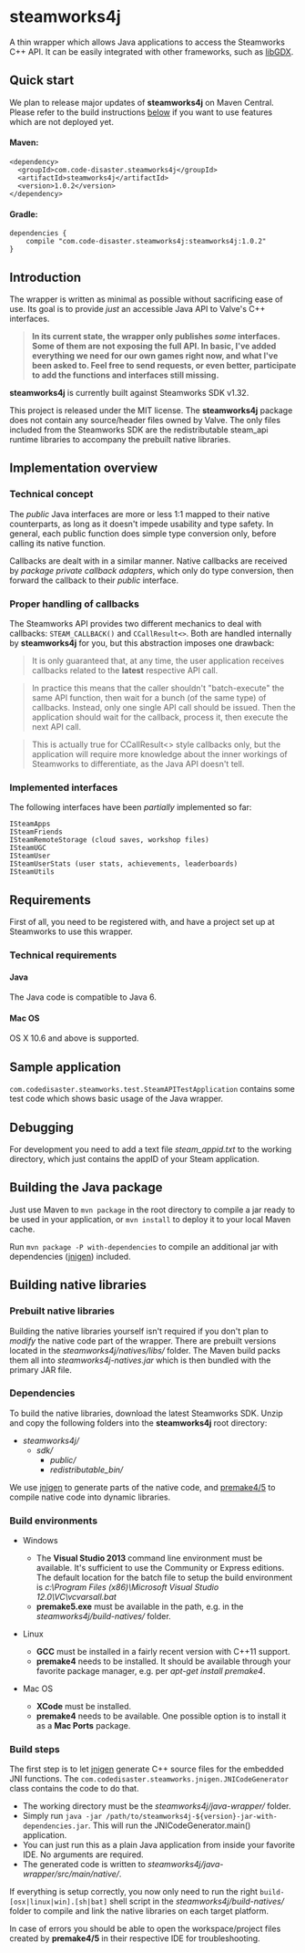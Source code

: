 # steamworks4j

A thin wrapper which allows Java applications to access the Steamworks C++ API. It can be easily integrated with other frameworks, such as [libGDX](http://libgdx.badlogicgames.com/).

## Quick start

We plan to release major updates of **steamworks4j** on Maven Central. Please refer to the build instructions [below](#building-the-java-package) if you want to use features which are not deployed yet.

#### Maven:

```
<dependency>
  <groupId>com.code-disaster.steamworks4j</groupId>
  <artifactId>steamworks4j</artifactId>
  <version>1.0.2</version>
</dependency>
```

#### Gradle:

```
dependencies {
	compile "com.code-disaster.steamworks4j:steamworks4j:1.0.2"
}
```

## Introduction

The wrapper is written as minimal as possible without sacrificing ease of use. Its goal is to provide *just* an accessible Java API to Valve's C++ interfaces.

> **In its current state, the wrapper only publishes *some* interfaces. Some of them are not exposing the full API. In basic, I've added everything we need for our own games right now, and what I've been asked to. Feel free to send requests, or even better, participate to add the functions and interfaces still missing.**

**steamworks4j** is currently built against Steamworks SDK v1.32.

This project is released under the MIT license. The **steamworks4j** package does not contain any source/header files owned by Valve. The only files included from the Steamworks SDK are the redistributable steam_api runtime libraries to accompany the prebuilt native libraries.

## Implementation overview

### Technical concept

The *public* Java interfaces are more or less 1:1 mapped to their native counterparts, as long as it doesn't impede usability and type safety. In general, each public function does simple type conversion only, before calling its native function.

Callbacks are dealt with in a similar manner. Native callbacks are received by *package private callback adapters*, which only do type conversion, then forward the callback to their *public* interface.

### Proper handling of callbacks

The Steamworks API provides two different mechanics to deal with callbacks: `STEAM_CALLBACK()` and `CCallResult<>`. Both are handled internally by **steamworks4j** for you, but this abstraction imposes one drawback:

> It is only guaranteed that, at any time, the user application receives callbacks related to the **latest** respective API call.

> In practice this means that the caller shouldn't "batch-execute" the same API function, then wait for a bunch (of the same type) of callbacks. Instead, only one single API call should be issued. Then the application should wait for the callback, process it, then execute the next API call.

> This is actually true for CCallResult<> style callbacks only, but the application will require more knowledge about the inner workings of Steamworks to differentiate, as the Java API doesn't tell.

### Implemented interfaces

The following interfaces have been *partially* implemented so far:

```
ISteamApps
ISteamFriends
ISteamRemoteStorage (cloud saves, workshop files)
ISteamUGC
ISteamUser
ISteamUserStats (user stats, achievements, leaderboards)
ISteamUtils
```

## Requirements

First of all, you need to be registered with, and have a project set up at Steamworks to use this wrapper.

### Technical requirements

#### Java

The Java code is compatible to Java 6.

#### Mac OS

OS X 10.6 and above is supported.

## Sample application

`com.codedisaster.steamworks.test.SteamAPITestApplication` contains some test code which shows basic usage of the Java wrapper.

## Debugging

For development you need to add a text file *steam_appid.txt* to the working directory, which just contains the appID of your Steam application.

## Building the Java package

Just use Maven to `mvn package` in the root directory to compile a jar ready to be used in your application, or `mvn install` to deploy it to your local Maven cache.

Run `mvn package -P with-dependencies` to compile an additional jar with dependencies ([jnigen](https://github.com/libgdx/libgdx/wiki/jnigen)) included.

## Building native libraries

### Prebuilt native libraries

Building the native libraries yourself isn't required if you don't plan to *modify* the native code part of the wrapper. There are prebuilt versions located in the *steamworks4j/natives/libs/* folder. The Maven build packs them all into *steamworks4j-natives.jar* which is then bundled with the primary JAR file.

### Dependencies

To build the native libraries, download the latest Steamworks SDK. Unzip and copy the following folders into the **steamworks4j** root directory:

- *steamworks4j/*
    - *sdk/*
        - *public/*
        - *redistributable_bin/*

We use [jnigen](https://github.com/libgdx/libgdx/wiki/jnigen) to generate parts of the native code, and [premake4/5](http://industriousone.com/premake) to compile native code into dynamic libraries.

### Build environments

- Windows

  - The **Visual Studio 2013** command line environment must be available. It's sufficient to use the Community or Express editions. The default location for the batch file to setup the build environment is *c:\Program Files (x86)\Microsoft Visual Studio 12.0\VC\vcvarsall.bat*
  - **premake5.exe** must be available in the path, e.g. in the *steamworks4j/build-natives/* folder.

- Linux

  - **GCC** must be installed in a fairly recent version with C++11 support.
  - **premake4** needs to be installed. It should be available through your favorite package manager, e.g. per *apt-get install premake4*.

- Mac OS

  - **XCode** must be installed.
  - **premake4** needs to be available. One possible option is to install it as a **Mac Ports** package.

### Build steps

The first step is to let [jnigen](https://github.com/libgdx/libgdx/wiki/jnigen) generate C++ source files for the embedded JNI functions. The `com.codedisaster.steamworks.jnigen.JNICodeGenerator` class contains the code to do that.

- The working directory must be the *steamworks4j/java-wrapper/* folder.
- Simply run `java -jar /path/to/steamworks4j-${version}-jar-with-dependencies.jar`. This will run the JNICodeGenerator.main() application.
- You can just run this as a plain Java application from inside your favorite IDE. No arguments are required.
- The generated code is written to *steamworks4j/java-wrapper/src/main/native/*.

If everything is setup correctly, you now only need to run the right `build-[osx|linux|win].[sh|bat]` shell script in the *steamworks4j/build-natives/* folder to compile and link the native libraries on each target platform.

In case of errors you should be able to open the workspace/project files created by **premake4/5** in their respective IDE for troubleshooting.
